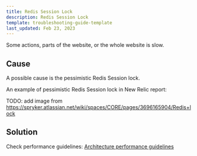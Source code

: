 ```yaml
---
title: Redis Session Lock
description: Redis Session Lock
template: troubleshooting-guide-template
last_updated: Feb 23, 2023
---
```


Some actions, parts of the website, or the whole website is slow.

## Cause

A possible cause is the pessimistic Redis Session lock.

An example of pessimistic Redis Session lock in New Relic report:

TODO: add image from https://spryker.atlassian.net/wiki/spaces/CORE/pages/3696165904/Redis+lock

## Solution

Check performance guidelines: [Architecture performance guidelines](https://docs.spryker.com/docs/scos/dev/guidelines/performance-guidelines/architecture-performance-guidelines.html#optimistic-vs-pessimistic-locking)

